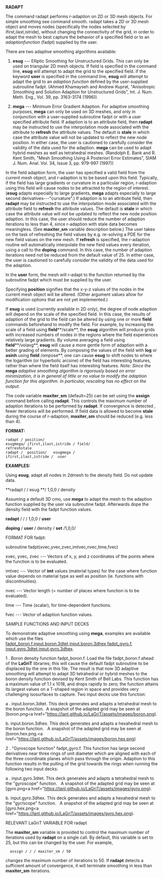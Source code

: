  **RADAPT**

  The command radapt performs r-adaption on 2D or 3D mesh objects. For
  simple smoothing see command smooth. radapt takes a 2D or 3D mesh
  object and moves nodes (specifically the nodes selected by
  ifirst,ilast,istride), without changing the connectivity of the
  grid, in order to adapt the mesh to best capture the behavior of a
  specified field or to an *adaptionfunction* (fadpt) supplied by the
  user.

  There are two adaptive smoothing algorithms available:
  1. **esug** --- Elliptic Smoothing for Unstructured Grids. This can
  only be used on triangular 2D mesh objects. If field is specified in
  the command line, **esug** will attempt to adapt the grid to the
  specified field. If the keyword **user** is specified in the command
  line, **esug** will attempt to adapt the grid to an *adaption
  function* defined by the user-supplied subroutine fadpt. (Ahmed
  Khamayseh and Andrew Kuprat, "Anisotropic Smoothing and Solution
  Adaption for Unstructured Grids", Int. J. Num. Meth. Eng., Vol. 39,
  pp. 3163-3174 (1996)).
  
  2. **mega** --- Minimum Error Gradient Adaption. For adaptive
  smoothing purposes, **mega** can only be used on 3D meshes, and only
  in conjunction with a user-supplied subroutine fadpt or with a user
  specified attribute field. If adaption is to an attribute field,
  then **radapt** may be instructed to use the interpolation mode
  associated with the attribute to **refresh** the attribute values.
  The default is **stale** in which case the attribute value will not
  be updated to reflect the new node position. In either case, the
  user is cautioned to carefully consider the validity of the data
  used for the adaption. **mega** can be used to adapt hybrid meshes
  as well as tetrahedral meshes. (Randolph E. Bank and R. Kent Smith,
  "Mesh Smoothing Using A Posteriori Error Estimates", SIAM J. Num.
  Anal. Vol. 34, Issue 3, pp. 979-997 (1997))

  In the field adaption form, the user has specified a valid field
  from the current mesh object, and r-adaption is to be based upon
  this field. Typically, if the field has large gradients or curvature
  in a particular region, r-adaption using this field will cause nodes
  to be attracted to the region of interest. (**esug** adapts
  especially to large gradients, **mega** adapts especially to large
  second derivatives---"curvature".) If adaption is to an attribute
  field, then **radapt** may be instructed to use the interpolation
  mode associated with the attribute field to **refresh** the
  attribute values. The default is **stale** in which case the
  attribute value will not be updated to reflect the new node position
  adaption. In this case, the user should reduce the number of
  adaption iterations to less than 4, since r-adaption with stale data
  becomes meaningless. (See **maxiter**\_**sm** variable description
  below.) The user takes on the task of refreshing the field values by
  e.g. re-solving a PDE for the new field values on the new mesh. If
  **refresh** is specified, the r-adaption routine will automatically
  interpolate the new field values every iteration, using a call to
  the **doping** command. In this case, the number of adaption
  iterations need not be reduced from the default value of 25. In
  either case, the user is cautioned to carefully consider the
  validity of the data used for the adaption.

  In the **user** form, the mesh will r-adapt to the function returned
  by the subroutine fadpt which must be supplied by the user.

  Specifying **position** signifies that the x-y-z values of the nodes
  in the current mesh object will be altered. (Other argument values
  allow for modification options that are not yet implemented.)

  If **esug** is used (currently available in 2D only), the degree of
  node adaption will depend on the scale of the specified field. In
  this case, the results of adaption of the grid to the field can be
  altered by using one or more **field** commands beforehand to modify
  the field. For example, by increasing the scale of a field using
  **field****/scale**, the **esug** algorithm will produce grids with
  increased numbers of nodes in the regions where the field
  experiences relatively large gradients. By volume averaging a field
  using **field****/volavg**, **esug** will cause a more gentle form
  of adaption with a better grading of elements. By composing the
  values of the field with **log** or **asinh** using **field**
  /ompose**, one can cause **esug** to shift nodes to where the
  logarithm (or hyperbolic arcsine) of the field has interesting
  features, rather than where the field itself has interesting
  features. *Note: Since the* **mega** *adaptive smoothing algorithm
  is rigorously based on error minimization, it is in general of
  little or no value to modify the adaption function for this
  algorithm. In particular, rescaling has no effect on the output.*

  The code variable **maxiter**\_**sm** (default=25) can be set using
  the **assign** command before calling **radapt**. This controls the
  maximum number of adaption iterations to be performed by **radapt**.
  If convergence is detected , fewer iterations will be performed. If
  field data is allowed to become **stale** during the course of
  r-adaption, **maxiter**\_**sm** should be reduced (e.g. less than
  4).

 **FORMAT:**

    radapt / position/  
    esugmega/ ifirst,ilast,istride / field/ 
    refreshstale
    radapt /  position/   esugmega / 
    ifirst,ilast,istride /  user

 **EXAMPLES:**

  Using **esug**, adapt all nodes in 2dmesh to the density field. Do
  not update data.
 
   **radapt / / esug **/ 1,0,0 / density
 
  Assuming a default 3D cmo, use **mega** to adapt the mesh to the
  adaption function supplied by the user via subroutine fadpt.
  Afterwards dope the density field with the fadpt function values.
 
   **radapt** / / / 1,0,0 / **user**

   **doping** / **user** / density / **set** /1,0,0/

 FORMAT FOR fadpt:

  subroutine fadpt(xvec,yvec,zvec,imtvec,nvec,time,fvec)

  xvec, yvec, zvec --- Vectors of x, y, and z coordinates of the
  points where the function is to be evaluated.
  
  imtvec --- Vector of **imt** values (material types) for the case
  where function value depends on material type as well as position
  (ie. functions with discontinuities).
  
  nvec --- Vector length (= number of places where function is to be
  evaluated).
 
  time --- Time (scalar), for time-dependent functions.
 
  fvec --- Vector of adaption function values.

 
 SAMPLE FUNCTIONS AND INPUT DECKS

  To demonstrate adaptive smoothing using **mega**, examples are
  available which use the files
  [fadpt\_boron.f](../../fadpt_boron.f),[input.boron.3dtet](../../input.boron.3dtet),[input.boron.3dhex](../../input.boron.3dhex),[fadpt\_gyro.f](../../fadpt_gyro.f),
  [input.gyro.3dtet](../../input.gyro.3dtet),[input.gyro.3dhex](../../input.gyro.3dhex).

  1
. Boron density function fadpt\_boron.f. Load the file fadpt\_boron.f
  ahead of the **LaGriT** libraries; this will cause the default fadpt
  subroutine to be displaced by the one in this file. The result is that
  now 3D adaptive smoothing will attempt to adapt 3D tetrahedral or hybrid
  meshes to the boron density function devised by Kent Smith of Bell Labs.
  This function has a maximum value of 1.1 x 1018, and drops rapidly to
  zero; the function attains its largest values on a T-shaped region in
  space and provides very challenging isosurfaces to capture. Two input
  decks use this function:
 
   a
. input.boron.3dtet. This deck generates and adapts a tetrahedral mesh
   to the boron function.  A snapshot of the adapted grid may be seen at
   [boron.png<a href="https://lanl.github.io/LaGriT/assets/images/boron.png).

   b. input.boron.3dhex. This deck generates and adapts a hexahedral mesh
   to the boron function.   A snapshot of the adapted grid may be seen at
   [boron.hex.png.<a href="https://lanl.github.io/LaGriT/assets/images/boron.hex.png)
 
  2
. "Gyroscope function" fadpt\_gyro.f. This function has large second
  derivatives near three rings of unit diameter which are aligned with
  each of the three coordinate planes which pass through the origin.
  Adaption to this function results in the pulling of the grid towards the
  rings when running the following two input decks:
 
   a
. input.gyro.3dtet. This deck generates and adapts a tetrahedral mesh
   to the "gyroscope" function.   A snapshot of the adapted grid may be
   seen at [gyro.png<a href="https://lanl.github.io/LaGriT/assets/images/gyro.png).

   b. input.gyro.3dhex. This deck generates and adapts a hexahedral mesh to
   the "gyr/scope" function.   A snapshot of the adapted grid may be seen
   at [gyro.hex.png<a href="https://lanl.github.io/LaGriT/assets/images/gyro.hex.png).
 
  RELEVANT LaGriT VARIABLE FOR radapt

  The **maxiter\_sm** variable is provided to control the maximum
  number of iterations used by **radapt** on a single call. By
  default, this variable is set to 25, but this can be changed by the
  user. For example,
 
      assign / / / maxiter_sm / 50
      
  changes the maximum number of iterations to 50. If **radapt**
  detects a sufficient amount of convergence, it will terminate
  smoothing in less than **maxiter\_sm** iterations.
